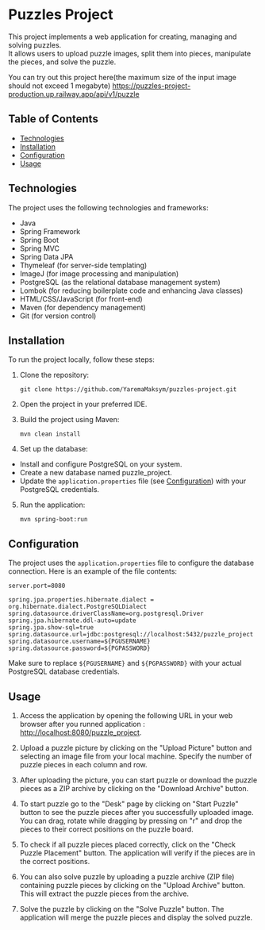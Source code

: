 # Puzzles Project

This project implements a web application for creating, managing and solving puzzles. \
It allows users to upload puzzle images, split them into pieces, manipulate the pieces, and solve the puzzle.

You can try out this project here(the maximum size of the input image should not exceed 1 megabyte)
https://puzzles-project-production.up.railway.app/api/v1/puzzle

## Table of Contents

- [Technologies](#technologies)
- [Installation](#installation)
- [Configuration](#configuration)
- [Usage](#usage)

## Technologies

The project uses the following technologies and frameworks:

- Java
- Spring Framework
- Spring Boot
- Spring MVC
- Spring Data JPA
- Thymeleaf (for server-side templating)
- ImageJ (for image processing and manipulation)
- PostgreSQL (as the relational database management system)
- Lombok (for reducing boilerplate code and enhancing Java classes)
- HTML/CSS/JavaScript (for front-end)
- Maven (for dependency management)
- Git (for version control)

## Installation

To run the project locally, follow these steps:

1. Clone the repository:

   ```
   git clone https://github.com/YaremaMaksym/puzzles-project.git
   ```

2. Open the project in your preferred IDE.

3. Build the project using Maven:

    ```
    mvn clean install
    ```
4. Set up the database:

* Install and configure PostgreSQL on your system.
* Create a new database named puzzle_project.
* Update the `application.properties` file (see [Configuration](#configuration)) with your PostgreSQL credentials.

5. Run the application:

    ```
    mvn spring-boot:run
    ```


## Configuration
The project uses the `application.properties` file to configure the database connection. Here is an example of the file contents:


    server.port=8080

    spring.jpa.properties.hibernate.dialect = org.hibernate.dialect.PostgreSQLDialect
    spring.datasource.driverClassName=org.postgresql.Driver
    spring.jpa.hibernate.ddl-auto=update
    spring.jpa.show-sql=true
    spring.datasource.url=jdbc:postgresql://localhost:5432/puzzle_project
    spring.datasource.username=${PGUSERNAME}
    spring.datasource.password=${PGPASSWORD}

Make sure to replace `${PGUSERNAME}` and `${PGPASSWORD}` with your actual PostgreSQL database credentials.

## Usage
1. Access the application by opening the following URL in your web browser after you runned application : [http://localhost:8080/puzzle_project](http://localhost:8080/puzzle_project).

2. Upload a puzzle picture by clicking on the "Upload Picture" button and selecting an image file from your local machine. Specify the number of puzzle pieces in each column and row.

3. After uploading the picture, you can start puzzle or download the puzzle pieces as a ZIP archive by clicking on the "Download Archive" button.

4. To start puzzle go to the "Desk" page by clicking on "Start Puzzle" button to see the puzzle pieces after you successfully uploaded image. You can drag, rotate while dragging by pressing on "r" and drop the pieces to their correct positions on the puzzle board.

5. To check if all puzzle pieces placed correctly, click on the "Check Puzzle Placement" button. The application will verify if the pieces are in the correct positions.

6. You can also solve puzzle by uploading a puzzle archive (ZIP file) containing puzzle pieces by clicking on the "Upload Archive" button. This will extract the puzzle pieces from the archive.

7. Solve the puzzle by clicking on the "Solve Puzzle" button. The application will merge the puzzle pieces and display the solved puzzle.
